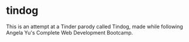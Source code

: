 # tindog
This is an attempt at a Tinder parody called Tindog, made while following Angela Yu's Complete Web Development Bootcamp.
